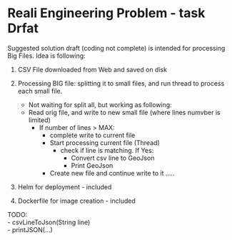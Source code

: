 # Reali Engineering Problem - task Drfat

Suggested solution draft (coding not complete) is intended for processing Big Files.
Idea is following:
1. CSV File downloaded from Web and saved on disk
2. Processing BIG file: splitting it to small files, and run thread to process each small file.  
	* Not waiting for split all, but working as following:
	* Read orig file, and write to new small file (where lines numvber is limited)  
		* If number of lines > MAX:
			* complete write to current file
			* Start processing current file (Thread)
				* check if line is matching. If Yes:
					* Convert csv line to GeoJson
					* Print GeoJson
			* Create new file and continue write to it
			.....


3. Helm for deployment - included
4. Dockerfile for image creation - included

TODO:  
    - csvLineToJson(String line)  
	- printJSON(...)
